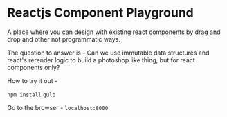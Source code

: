 Reactjs Component Playground
============================

A place where you can design with existing react components by drag and drop and other not programmatic ways.

The question to answer is - Can we use immutable data structures and react's rerender logic to build a photoshop like thing, but for react components only?

How to try it out - 

`npm install`
`gulp`

Go to the browser - `localhost:8000`